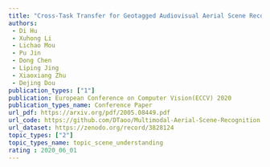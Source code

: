 ```yaml
---  
title: "Cross-Task Transfer for Geotagged Audiovisual Aerial Scene Recognition"  
authors:  
 - Di Hu  
 - Xuhong Li  
 - Lichao Mou  
 - Pu Jin  
 - Dong Chen  
 - Liping Jing  
 - Xiaoxiang Zhu  
 - Dejing Dou  
publication_types: ["1"]  
publication: European Conference on Computer Vision(ECCV) 2020   
publication_types_name: Conference Paper  
url_pdf: https://arxiv.org/pdf/2005.08449.pdf  
url_code: https://github.com/DTaoo/Multimodal-Aerial-Scene-Recognition  
url_dataset: https://zenodo.org/record/3828124  
topic_types: ["2"]
topic_types_name: topic_scene_understanding
rating : 2020_06_01
---  
```

